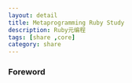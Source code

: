 ```yaml
---
layout: detail
title: Metaprogramming Ruby Study
description: Ruby元编程
tags: [share ,core]
category: share
---
```


### Foreword



